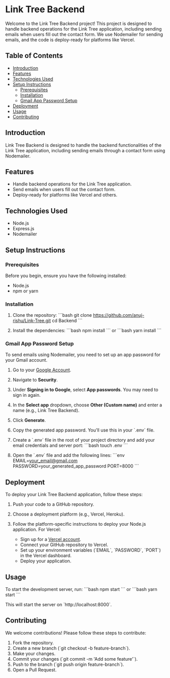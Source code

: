 # Link Tree Backend

Welcome to the Link Tree Backend project! This project is designed to handle backend operations for the Link Tree application, including sending emails when users fill out the contact form. We use Nodemailer for sending emails, and the code is deploy-ready for platforms like Vercel.

## Table of Contents

- [Introduction](#introduction)
- [Features](#features)
- [Technologies Used](#technologies-used)
- [Setup Instructions](#setup-instructions)
  - [Prerequisites](#prerequisites)
  - [Installation](#installation)
  - [Gmail App Password Setup](#gmail-app-password-setup)
- [Deployment](#deployment)
- [Usage](#usage)
- [Contributing](#contributing)


## Introduction

Link Tree Backend is designed to handle the backend functionalities of the Link Tree application, including sending emails through a contact form using Nodemailer.

## Features

- Handle backend operations for the Link Tree application.
- Send emails when users fill out the contact form.
- Deploy-ready for platforms like Vercel and others.

## Technologies Used

- Node.js
- Express.js
- Nodemailer

## Setup Instructions

### Prerequisites

Before you begin, ensure you have the following installed:

- Node.js
- npm or yarn

### Installation

1. Clone the repository:
    \`\`\`bash
    git clone https://github.com/anuj-rishu/Link-Tree.git
    cd Backend
    \`\`\`

2. Install the dependencies:
    \`\`\`bash
    npm install
    \`\`\`
    or
    \`\`\`bash
    yarn install
    \`\`\`

### Gmail App Password Setup

To send emails using Nodemailer, you need to set up an app password for your Gmail account.

1. Go to your [Google Account](https://myaccount.google.com/).

2. Navigate to **Security**.

3. Under **Signing in to Google**, select **App passwords**. You may need to sign in again.

4. In the **Select app** dropdown, choose **Other (Custom name)** and enter a name (e.g., Link Tree Backend).

5. Click **Generate**.

6. Copy the generated app password. You'll use this in your \`.env\` file.

7. Create a \`.env\` file in the root of your project directory and add your email credentials and server port:
    \`\`\`bash
    touch .env
    \`\`\`

8. Open the \`.env\` file and add the following lines:
    \`\`\`env
    EMAIL=your_email@gmail.com
    PASSWORD=your_generated_app_password
    PORT=8000
    \`\`\`

## Deployment

To deploy your Link Tree Backend application, follow these steps:

1. Push your code to a GitHub repository.

2. Choose a deployment platform (e.g., Vercel, Heroku).

3. Follow the platform-specific instructions to deploy your Node.js application. For Vercel:
    - Sign up for a [Vercel account](https://vercel.com/).
    - Connect your GitHub repository to Vercel.
    - Set up your environment variables (\`EMAIL\`, \`PASSWORD\`, \`PORT\`) in the Vercel dashboard.
    - Deploy your application.

## Usage

To start the development server, run:
\`\`\`bash
npm start
\`\`\`
or
\`\`\`bash
yarn start
\`\`\`

This will start the server on \`http://localhost:8000\`.

## Contributing

We welcome contributions! Please follow these steps to contribute:

1. Fork the repository.
2. Create a new branch (\`git checkout -b feature-branch\`).
3. Make your changes.
4. Commit your changes (\`git commit -m 'Add some feature'\`).
5. Push to the branch (\`git push origin feature-branch\`).
6. Open a Pull Request.

